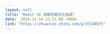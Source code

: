 ```yaml
---
layout: null
title: "React 16 加载性能优化指南"
date:  2018-11-14 22:51:00 +0800
link: "https://zhuanlan.zhihu.com/p/37148975"
---
```


